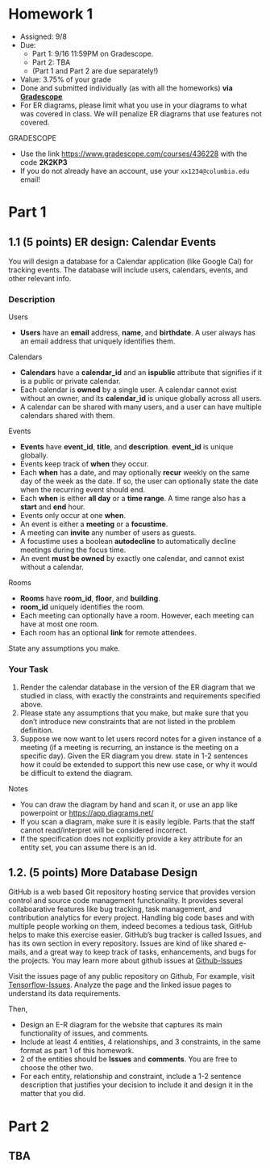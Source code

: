 # Homework 1

* Assigned: 9/8
* Due:
    * Part 1: 9/16 11:59PM on Gradescope.  
    * Part 2: TBA
    * (Part 1 and Part 2 are due separately!)
* Value: 3.75% of your grade
* Done and submitted individually (as with all the homeworks) **via [Gradescope](https://www.gradescope.com)**
* For ER diagrams, please limit what you use in your diagrams to what was covered in class.  We will penalize ER diagrams that use features not covered.


GRADESCOPE

* Use the link https://www.gradescope.com/courses/436228 with the code **2K2KP3**
* If you do not already have an account, use your `xx1234@columbia.edu` email!


# Part 1


## 1.1 (5 points) ER design: Calendar Events

You will design a database for a Calendar application (like Google Cal)
for tracking events.  The database will include users, calendars, events, and other relevant info.

### Description

Users

* **Users** have an **email** address, **name**, and **birthdate**.  A user always has an email address that uniquely identifies them.

Calendars

* **Calendars** have a **calendar_id** and an **ispublic** attribute that signifies if it is a public or private calendar.  
* Each calendar is **owned** by a single user.  A calendar cannot exist without an owner, and its **calendar_id** is unique globally across all users.  
* A calendar can be shared with many users, and a user can have multiple calendars shared with them.

Events

* **Events** have **event_id**, **title**, and **description**. **event_id** is unique globally.  
* Events keep track of **when** they occur.    
* Each **when** has a date,  and may optionally  **recur** weekly on the same day of the week as the date.  If so, the user can optionally state the date when the recurring event should end.
* Each **when** is either  **all day** or a **time range**. A time range also has a **start** and **end** hour.
* Events only occur at one **when**.
* An event is either a **meeting** or a **focustime**.
* A meeting can **invite** any number of users as guests.
* A focustime uses a boolean **autodecline** to automatically decline meetings during the focus time.
* An event **must be owned** by exactly one calendar, and cannot exist without a calendar.

Rooms

* **Rooms** have **room_id**, **floor**, and **building**.
* **room_id** uniquely identifies the room.
* Each meeting can optionally have a room. However, each meeting can have at most one room. 
* Each room has an optional **link** for remote attendees.

State any assumptions you make.

### Your Task

1. Render the calendar database in the version of the ER diagram that we studied in class, with exactly the constraints and requirements specified above. 
2. Please state any assumptions that you make, but make sure that
  you don’t introduce new constraints that are not listed in the problem definition.
3. Suppose we now want to let users record notes for a given instance of a meeting (if a meeting is recurring, an instance is the meeting on a specific day).    Given the ER diagram you drew. state in 1-2 sentences how it could be extended to support this new use case, or why it would be difficult to extend the diagram. 


Notes

* You can draw the diagram by hand and scan it, or use an app like powerpoint or https://app.diagrams.net/
* If you scan a diagram, make sure it is easily legible.  Parts that the staff cannot read/interpret will be considered incorrect.
* If the specification does not explicitly provide a key attribute for an entity set, you can assume there is an id.



## 1.2. (5 points) More Database Design

GitHub is a web based Git repository hosting service that provides version control and source code management functionality. It provides several collaboarative features like bug tracking, task management, and contribution analytics for every project. Handling big code bases and with multiple people working on them, indeed becomes a tedious task, GitHub helps to make this exercise easier. GitHub’s bug tracker is called Issues, and has its own section in every repository. Issues are kind of like shared e-mails, and a great way to keep track of tasks, enhancements, and bugs for the projects. You may learn more about github issues at [Github-Issues](https://guides.github.com/features/issues/) 

Visit the issues page of any public repository on Github, For example, visit [Tensorflow-Issues](https://github.com/tensorflow/tensorflow/issues). Analyze the page and the linked issue pages to understand its data requirements.  

Then, 

* Design an E-R diagram for the website that captures its main functionality of issues, and comments.
* Include at least 4 entities, 4 relationships, and 3 constraints, in the same format as part 1 of this homework.
* 2 of the entities should be **Issues** and **comments**.  You are free to choose the other two.
* For each entity, relationship and constraint, include a 1-2 sentence description that justifies your decision to include it and design it in the matter that you did.


# Part 2

## TBA
